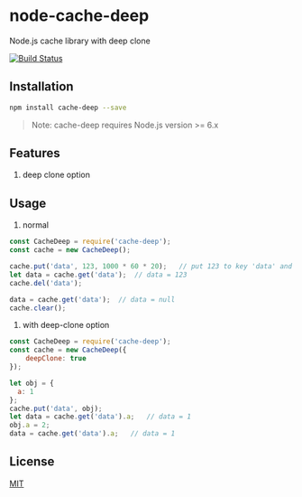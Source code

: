 # node-cache-deep

Node.js cache library with deep clone

[![Build Status](https://travis-ci.org/Heatwave/node-cache-deep.svg?branch=master)](https://travis-ci.org/Heatwave/node-cache-deep)

## Installation

```bash
npm install cache-deep --save
```

> Note: cache-deep requires Node.js version >= 6.x

## Features

1. deep clone option

## Usage

1. normal

```javascript
const CacheDeep = require('cache-deep');
const cache = new CacheDeep();

cache.put('data', 123, 1000 * 60 * 20);   // put 123 to key 'data' and 20 minutes to live
let data = cache.get('data');  // data = 123
cache.del('data');

data = cache.get('data');  // data = null
cache.clear();
```

1. with deep-clone option

```javascript
const CacheDeep = require('cache-deep');
const cache = new CacheDeep({
    deepClone: true
});

let obj = {
  a: 1
};
cache.put('data', obj);
let data = cache.get('data').a;   // data = 1
obj.a = 2;
data = cache.get('data').a;   // data = 1
```

## License

  [MIT](LICENSE)
